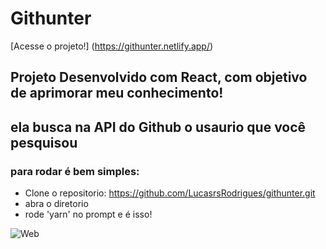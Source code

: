 # Githunter
[Acesse o projeto!] (https://githunter.netlify.app/)

## Projeto Desenvolvido com React, com objetivo de aprimorar meu conhecimento!
## ela busca na API do Github o usaurio que você pesquisou

### para rodar é bem simples:

- Clone o repositorio: https://github.com/LucasrsRodrigues/githunter.git
- abra o diretorio
- rode 'yarn' no prompt
e é isso!

![Web](https://media-exp1.licdn.com/dms/image/C4D22AQGYtTLf32uScA/feedshare-shrink_1280-alternative/0?e=1607558400&v=beta&t=NkFlyYqYeKO7NIHaiWrrcBfJYKFIvY9n80xLTJARSZ0)
